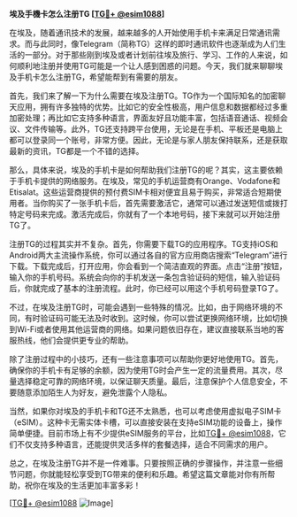 **埃及手機卡怎么注册TG [[TG💪+ @esim1088](https://t.me/s/esim1088)]**

在埃及，随着通讯技术的发展，越来越多的人开始使用手机卡来满足日常通讯需求。而与此同时，像Telegram（简称TG）这样的即时通讯软件也逐渐成为人们生活的一部分。对于那些刚到埃及或者计划前往埃及旅行、学习、工作的人来说，如何顺利地注册并使用TG可能是一个让人感到困惑的问题。今天，我们就来聊聊埃及手机卡怎么注册TG，希望能帮到有需要的朋友。

首先，我们来了解一下为什么需要在埃及注册TG。TG作为一个国际知名的加密聊天应用，拥有许多独特的优势。比如它的安全性极高，用户信息和数据都经过多重加密处理；再比如它支持多种语言，界面友好且功能丰富，包括语音通话、视频会议、文件传输等。此外，TG还支持跨平台使用，无论是在手机、平板还是电脑上都可以登录同一个账号，非常方便。因此，无论是与家人朋友保持联系，还是获取最新的资讯，TG都是一个不错的选择。

那么，具体来说，埃及的手机卡是如何帮助我们注册TG的呢？其实，这主要依赖于手机卡提供的网络服务。在埃及，常见的手机运营商有Orange、Vodafone和Etisalat。这些运营商提供的预付费SIM卡相对便宜且易于购买，非常适合短期使用者。当你购买了一张手机卡后，首先需要激活它，通常可以通过发送短信或拨打特定号码来完成。激活完成后，你就有了一个本地号码，接下来就可以开始注册TG了。

注册TG的过程其实并不复杂。首先，你需要下载TG的应用程序。TG支持iOS和Android两大主流操作系统，你可以通过各自的官方应用商店搜索“Telegram”进行下载。下载完成后，打开应用，你会看到一个简洁直观的界面。点击“注册”按钮，输入你的手机号码。系统会向你的手机发送一条包含验证码的短信，输入验证码后，你就完成了基本的注册流程。此时，你已经可以用这个手机号码登录TG了。

不过，在埃及注册TG时，可能会遇到一些特殊的情况。比如，由于网络环境的不同，有时验证码可能无法及时收到。这时候，你可以尝试更换网络环境，比如切换到Wi-Fi或者使用其他运营商的网络。如果问题依旧存在，建议直接联系当地的客服热线，他们会提供更专业的帮助。

除了注册过程中的小技巧，还有一些注意事项可以帮助你更好地使用TG。首先，确保你的手机卡有足够的余额，因为使用TG时会产生一定的流量费用。其次，尽量选择稳定可靠的网络环境，以保证聊天质量。最后，注意保护个人信息安全，不要随意添加陌生人为好友，避免泄露个人隐私。

当然，如果你对埃及的手机卡和TG还不太熟悉，也可以考虑使用虚拟电子SIM卡（eSIM）。这种卡无需实体卡槽，可以直接安装在支持eSIM功能的设备上，操作简单便捷。目前市场上有不少提供eSIM服务的平台，比如[TG💪+ @esim1088](https://t.me/s/esim1088)，它们不仅支持多种语言，还能提供灵活多样的套餐选择，适合不同需求的用户。

总之，在埃及注册TG并不是一件难事。只要按照正确的步骤操作，并注意一些细节问题，你就能轻松享受到TG带来的便利和乐趣。希望这篇文章能对你有所帮助，祝你在埃及的生活更加丰富多彩！

[[TG💪+ @esim1088](https://t.me/s/esim1088) ![Image](https://i.postimg.cc/4NQfJmqS/Snipaste-2025-05-13-00-14-12.png)]